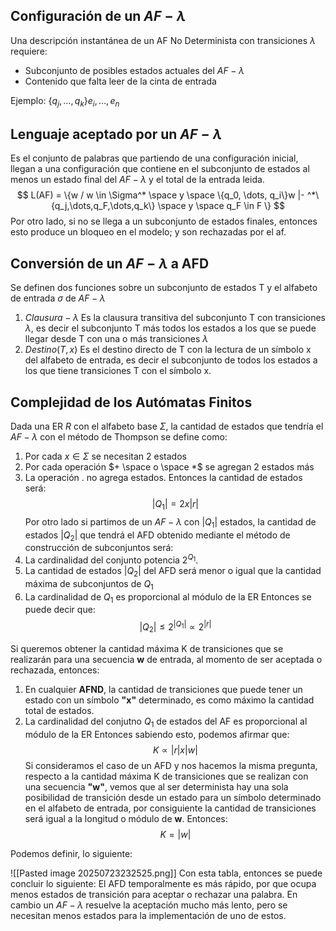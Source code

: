 ## Configuración de un $AF-\lambda$
Una descripción instantánea de un AF No Determinista con transiciones $\lambda$ requiere:
- Subconjunto de posibles estados actuales del $AF-\lambda$ 
- Contenido que falta leer de la cinta de entrada

Ejemplo: $\{q_j, \dots, q_k\}e_i, \dots, e_n$
## Lenguaje aceptado por un $AF-\lambda$
Es el conjunto de palabras que partiendo de una configuración inicial, llegan a una configuración que contiene en el subconjunto de estados al menos un estado final del $AF-\lambda$ y el total de la entrada leida.
$$
L(AF) = \{w / w \in \Sigma^* \space y \space \{q_0, \dots, q_i\}w |- ^*\{q_j,\dots,q_F,\dots,q_k\} \space y \space q_F \in F \}
$$
Por otro lado, si no se llega a un subconjunto de estados finales, entonces esto produce un bloqueo en el modelo; y son rechazadas por el af.

## Conversión de un $AF-\lambda$ a AFD
Se definen dos funciones sobre un subconjunto de estados T y el alfabeto de entrada $\sigma$ de $AF-\lambda$ 
1) $Clausura-\lambda$ Es la clausura transitiva del subconjunto T con transiciones $\lambda$, es decir el subconjunto T más todos los estados a los que se puede llegar desde T con una o más transiciones $\lambda$
2) $Destino(T,x)$ Es el destino directo de T con la lectura de un símbolo x del alfabeto de entrada, es decir el subconjunto de todos los estados a los que tiene transiciones T con el símbolo x.

## Complejidad de los Autómatas Finitos
Dada una ER $R$ con el alfabeto base $\Sigma$, la cantidad de estados que tendría el $AF-\lambda$ con el método de Thompson se define como:
1) Por cada $x \in \Sigma$ se necesitan 2 estados
2) Por cada operación $+ \space o \space *$ se agregan 2 estados más
3) La operación $.$ no agrega estados.
Entonces la cantidad de estados será:
$$
|Q_1| = 2x|r|
$$
Por otro lado si partimos de un $AF-\lambda$ con $|Q_1|$ estados, la cantidad de estados $|Q_2|$ que tendrá el AFD obtenido mediante el método de construcción de subconjuntos será:
4) La cardinalidad del conjunto potencia $2^{Q_1}$.
5) La cantidad de estados $|Q_2|$ del AFD será menor o igual que la cantidad máxima de subconjuntos de $Q_1$ 
6) La cardinalidad de $Q_1$ es proporcional al módulo de la ER
Entonces se puede decir que:
$$
|Q_2| \leq 2^{|Q_1|} \propto 2^{|r|}
$$

Si queremos obtener la cantidad máxima K de transiciones que se realizarán para una secuencia **w** de entrada, al momento de ser aceptada o rechazada, entonces:
1) En cualquier **AFND**, la cantidad de transiciones que puede tener un estado con un símbolo **"x"** determinado, es como máximo la cantidad total de estados.
2) La cardinalidad del conjutno $Q_1$ de estados del AF es proporcional al módulo de la ER
Entonces sabiendo esto, podemos afirmar que:
$$
K \propto |r| x |w|
$$
Si consideramos el caso de un AFD y nos hacemos la misma pregunta, respecto a la cantidad máxima K de transiciones que se realizan con una secuencia **"w"**, vemos que al ser determinista hay una sola posibilidad de transición desde un estado para un símbolo determinado en el alfabeto de entrada, por consiguiente la cantidad de transiciones será igual a la longitud o módulo de **w**.
Entonces:
$$
K = |w|
$$

Podemos definir, lo siguiente:

![[Pasted image 20250723232525.png]]
Con esta tabla, entonces se puede concluir lo siguiente:
El AFD temporalmente es más rápido, por que ocupa menos estados de transición para aceptar o rechazar una palabra.
En cambio un $AF-\lambda$  resuelve la aceptación mucho más lento, pero se necesitan menos estados para la implementación de uno de estos.